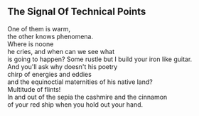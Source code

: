 The Signal Of Technical Points
------------------------------
One of them is warm,  
the other knows phenomena.  
Where is noone  
he cries, and when can we see what  
is going to happen? Some rustle but I build your iron like guitar.  
And you'll ask why doesn't his poetry  
chirp of energies and eddies  
and the equinoctial maternities of his native land?  
Multitude of flints!  
In and out of the sepia the cashmire and the cinnamon  
of your red ship when you hold out your hand.  
